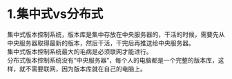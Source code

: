 # 1.集中式vs分布式
集中式版本控制系统，版本库是集中存放在中央服务器的，干活的时候，需要先从中央服务器取得最新的版本，然后干活，干完后再推送给中央服务器。  
集中式版本控制系统最大的毛病是必须联网才能进行。  
分布式版本控制系统没有“中央服务器”，每个人的电脑都是一个完整的版本库，这样，就不需要联网，因为版本库就在自己的电脑上。
